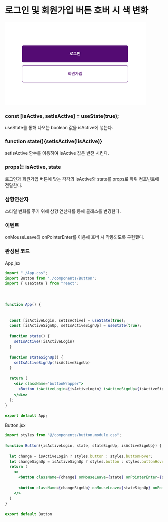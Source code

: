 # 로그인 및 회원가입 버튼 호버 시 색 변화

<img src="./src/assets/스크린샷 2023-08-12 오전 2.01.23(2).png">

### const [isActive, setIsActive] = useState(true);
useState를 통해 나오는 boolean 값을 isActive에 넣는다.

### function state(){setIsActive(!isActive)}
setIsActive 함수를 이용하여 isActive 값은 반전 시킨다.

### props는 isActive, state
로그인과 회원가입 버튼에 맞는 각각의 isActive와 state를 props로 하위 컴포넌트에 전달한다.

### 삼항연산자
스타일 변화를 주기 위해 삼항 연산자를 통해 클래스를 변경한다.

### 이벤트
onMouseLeave와 onPointerEnter를 이용해 호버 시 작동되도록 구현했다.

### 완성된 코드
App.jsx

``` jsx
import "./App.css";
import Button from './components/Button';
import { useState } from "react";



function App() {
  

  const [isActiveLogin, setIsActive] = useState(true);
  const [isActiveSignUp, setIsActiveSignUp] = useState(true);

  function state() {
    setIsActive(!isActiveLogin)
  }

  function stateSignUp() {
    setIsActiveSignUp(!isActiveSignUp)
  }

  return (
    <div className="buttonWrapper">
      <Button isActiveLogin={isActiveLogin} isActiveSignUp={isActiveSignUp} state = {state} stateSignUp={stateSignUp}/>
    </div>
  );
}

export default App;
```
Button.jsx
``` jsx
import styles from "@/components/button.module.css";

function Button({isActiveLogin, state, stateSignUp, isActiveSignUp}) {

  let change = isActiveLogin ? styles.button : styles.buttonHover;
  let changeSignUp = isActiveSignUp ? styles.button : styles.buttonHover;
  return (
    <>
      <button className={change} onMouseLeave={state} onPointerEnter={state}>로그인</button>
      
      <button className={changeSignUp} onMouseLeave={stateSignUp} onPointerEnter={stateSignUp}>회원가입</button>
    </>
  )
}

export default Button


```